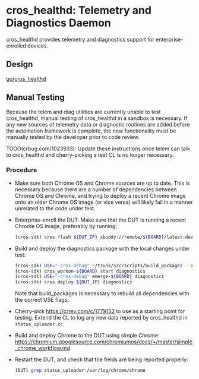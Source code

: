 # cros_healthd: Telemetry and Diagnostics Daemon

cros_healthd provides telemetry and diagnostics support for enterprise-enrolled
devices.

## Design

[go/cros_healthd](https://goto.google.com/cros_healthd)

## Manual Testing

Because the telem and diag utilities are currently unable to test cros_healthd,
manual testing of cros_healthd in a sandbox is necessary. If any new sources of
telemetry data or diagnostic routines are added before the automation framework
is complete, the new functionality must be manually tested by the developer
prior to code review.

TODO(crbug.com/1023933): Update these instructions once telem can talk to
cros_healthd and cherry-picking a test CL is no longer necessary.

### Procedure

*   Make sure both Chrome OS and Chrome sources are up to date. This is
    necessary because there are a number of dependencies between Chrome OS and
    Chrome, and trying to deploy a recent Chrome image onto an older Chrome OS
    image (or vice versa) will likely fail in a manner unrelated to the code
    under test.

*   Enterprise-enroll the DUT. Make sure that the DUT is running a recent
    Chrome OS image, preferably by running:
    ```bash
    (cros-sdk) cros flash ${DUT_IP} xbuddy://remote/${BOARD}/latest-dev/test
    ```

*   Build and deploy the diagnostics package with the local changes under
    test:
    ```bash
    (cros-sdk) USE="-cros-debug" ~/trunk/src/scripts/build_packages --board=${BOARD}
    (cros-sdk) cros_workon-${BOARD} start diagnostics
    (cros-sdk) USE="-cros-debug" emerge-${BOARD} diagnostics
    (cros-sdk) cros deploy ${DUT_IP} diagnostics
    ```
    Note that build_packages is necessary to rebuild all dependencies with the
    correct USE flags.

*   Cherry-pick https://crrev.com/c/1779132 to use as a starting point for
    testing. Extend the CL to log any new data reported by cros_healthd in
    `status_uploader.cc`.

*   Build and deploy Chrome to the DUT using simple Chrome:
    https://chromium.googlesource.com/chromiumos/docs/+/master/simple_chrome_workflow.md

*   Restart the DUT, and check that the fields are being reported properly:
    ```bash
    (DUT) grep status_uploader /var/log/chrome/chrome
    ```
